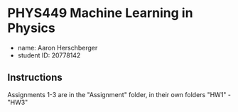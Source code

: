 # PHYS449 Machine Learning in Physics

- name: Aaron Herschberger 
- student ID: 20778142

## Instructions
Assignments 1-3 are in the "Assignment" folder, in their own folders "HW1" - "HW3"
